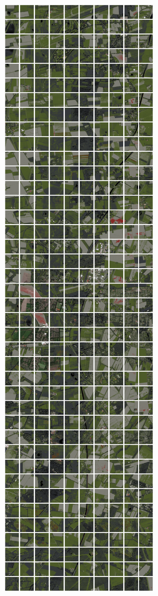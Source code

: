 <html>
<div>
<img src="https://github.com/HakkaTjakka/NL_TILE_MAP/blob/main/18/647/-1063/r.6470.-10630.png" height="44" width="44">
<img src="https://github.com/HakkaTjakka/NL_TILE_MAP/blob/main/18/647/-1063/r.6471.-10630.png" height="44" width="44">
<img src="https://github.com/HakkaTjakka/NL_TILE_MAP/blob/main/18/647/-1063/r.6472.-10630.png" height="44" width="44">
<img src="https://github.com/HakkaTjakka/NL_TILE_MAP/blob/main/18/647/-1063/r.6473.-10630.png" height="44" width="44">
<img src="https://github.com/HakkaTjakka/NL_TILE_MAP/blob/main/18/647/-1063/r.6474.-10630.png" height="44" width="44">
<img src="https://github.com/HakkaTjakka/NL_TILE_MAP/blob/main/18/647/-1063/r.6475.-10630.png" height="44" width="44">
<img src="https://github.com/HakkaTjakka/NL_TILE_MAP/blob/main/18/647/-1063/r.6476.-10630.png" height="44" width="44">
<img src="https://github.com/HakkaTjakka/NL_TILE_MAP/blob/main/18/647/-1063/r.6477.-10630.png" height="44" width="44">
<img src="https://github.com/HakkaTjakka/NL_TILE_MAP/blob/main/18/647/-1063/r.6478.-10630.png" height="44" width="44">
<img src="https://github.com/HakkaTjakka/NL_TILE_MAP/blob/main/18/647/-1063/r.6479.-10630.png" height="44" width="44">
<img src="https://github.com/HakkaTjakka/NL_TILE_MAP/blob/main/18/648/-1063/r.6480.-10630.png" height="44" width="44">
<img src="https://github.com/HakkaTjakka/NL_TILE_MAP/blob/main/18/648/-1063/r.6481.-10630.png" height="44" width="44">
<img src="https://github.com/HakkaTjakka/NL_TILE_MAP/blob/main/18/648/-1063/r.6482.-10630.png" height="44" width="44">
<img src="https://github.com/HakkaTjakka/NL_TILE_MAP/blob/main/18/648/-1063/r.6483.-10630.png" height="44" width="44">
<img src="https://github.com/HakkaTjakka/NL_TILE_MAP/blob/main/18/648/-1063/r.6484.-10630.png" height="44" width="44">
<img src="https://github.com/HakkaTjakka/NL_TILE_MAP/blob/main/18/648/-1063/r.6485.-10630.png" height="44" width="44">
<img src="https://github.com/HakkaTjakka/NL_TILE_MAP/blob/main/18/648/-1063/r.6486.-10630.png" height="44" width="44">
<img src="https://github.com/HakkaTjakka/NL_TILE_MAP/blob/main/18/648/-1063/r.6487.-10630.png" height="44" width="44">
<img src="https://github.com/HakkaTjakka/NL_TILE_MAP/blob/main/18/648/-1063/r.6488.-10630.png" height="44" width="44">
<img src="https://github.com/HakkaTjakka/NL_TILE_MAP/blob/main/18/648/-1063/r.6489.-10630.png" height="44" width="44">
<br>
<img src="https://github.com/HakkaTjakka/NL_TILE_MAP/blob/main/18/647/-1063/r.6470.-10629.png" height="44" width="44">
<img src="https://github.com/HakkaTjakka/NL_TILE_MAP/blob/main/18/647/-1063/r.6471.-10629.png" height="44" width="44">
<img src="https://github.com/HakkaTjakka/NL_TILE_MAP/blob/main/18/647/-1063/r.6472.-10629.png" height="44" width="44">
<img src="https://github.com/HakkaTjakka/NL_TILE_MAP/blob/main/18/647/-1063/r.6473.-10629.png" height="44" width="44">
<img src="https://github.com/HakkaTjakka/NL_TILE_MAP/blob/main/18/647/-1063/r.6474.-10629.png" height="44" width="44">
<img src="https://github.com/HakkaTjakka/NL_TILE_MAP/blob/main/18/647/-1063/r.6475.-10629.png" height="44" width="44">
<img src="https://github.com/HakkaTjakka/NL_TILE_MAP/blob/main/18/647/-1063/r.6476.-10629.png" height="44" width="44">
<img src="https://github.com/HakkaTjakka/NL_TILE_MAP/blob/main/18/647/-1063/r.6477.-10629.png" height="44" width="44">
<img src="https://github.com/HakkaTjakka/NL_TILE_MAP/blob/main/18/647/-1063/r.6478.-10629.png" height="44" width="44">
<img src="https://github.com/HakkaTjakka/NL_TILE_MAP/blob/main/18/647/-1063/r.6479.-10629.png" height="44" width="44">
<img src="https://github.com/HakkaTjakka/NL_TILE_MAP/blob/main/18/648/-1063/r.6480.-10629.png" height="44" width="44">
<img src="https://github.com/HakkaTjakka/NL_TILE_MAP/blob/main/18/648/-1063/r.6481.-10629.png" height="44" width="44">
<img src="https://github.com/HakkaTjakka/NL_TILE_MAP/blob/main/18/648/-1063/r.6482.-10629.png" height="44" width="44">
<img src="https://github.com/HakkaTjakka/NL_TILE_MAP/blob/main/18/648/-1063/r.6483.-10629.png" height="44" width="44">
<img src="https://github.com/HakkaTjakka/NL_TILE_MAP/blob/main/18/648/-1063/r.6484.-10629.png" height="44" width="44">
<img src="https://github.com/HakkaTjakka/NL_TILE_MAP/blob/main/18/648/-1063/r.6485.-10629.png" height="44" width="44">
<img src="https://github.com/HakkaTjakka/NL_TILE_MAP/blob/main/18/648/-1063/r.6486.-10629.png" height="44" width="44">
<img src="https://github.com/HakkaTjakka/NL_TILE_MAP/blob/main/18/648/-1063/r.6487.-10629.png" height="44" width="44">
<img src="https://github.com/HakkaTjakka/NL_TILE_MAP/blob/main/18/648/-1063/r.6488.-10629.png" height="44" width="44">
<img src="https://github.com/HakkaTjakka/NL_TILE_MAP/blob/main/18/648/-1063/r.6489.-10629.png" height="44" width="44">
<br>
<img src="https://github.com/HakkaTjakka/NL_TILE_MAP/blob/main/18/647/-1063/r.6470.-10628.png" height="44" width="44">
<img src="https://github.com/HakkaTjakka/NL_TILE_MAP/blob/main/18/647/-1063/r.6471.-10628.png" height="44" width="44">
<img src="https://github.com/HakkaTjakka/NL_TILE_MAP/blob/main/18/647/-1063/r.6472.-10628.png" height="44" width="44">
<img src="https://github.com/HakkaTjakka/NL_TILE_MAP/blob/main/18/647/-1063/r.6473.-10628.png" height="44" width="44">
<img src="https://github.com/HakkaTjakka/NL_TILE_MAP/blob/main/18/647/-1063/r.6474.-10628.png" height="44" width="44">
<img src="https://github.com/HakkaTjakka/NL_TILE_MAP/blob/main/18/647/-1063/r.6475.-10628.png" height="44" width="44">
<img src="https://github.com/HakkaTjakka/NL_TILE_MAP/blob/main/18/647/-1063/r.6476.-10628.png" height="44" width="44">
<img src="https://github.com/HakkaTjakka/NL_TILE_MAP/blob/main/18/647/-1063/r.6477.-10628.png" height="44" width="44">
<img src="https://github.com/HakkaTjakka/NL_TILE_MAP/blob/main/18/647/-1063/r.6478.-10628.png" height="44" width="44">
<img src="https://github.com/HakkaTjakka/NL_TILE_MAP/blob/main/18/647/-1063/r.6479.-10628.png" height="44" width="44">
<img src="https://github.com/HakkaTjakka/NL_TILE_MAP/blob/main/18/648/-1063/r.6480.-10628.png" height="44" width="44">
<img src="https://github.com/HakkaTjakka/NL_TILE_MAP/blob/main/18/648/-1063/r.6481.-10628.png" height="44" width="44">
<img src="https://github.com/HakkaTjakka/NL_TILE_MAP/blob/main/18/648/-1063/r.6482.-10628.png" height="44" width="44">
<img src="https://github.com/HakkaTjakka/NL_TILE_MAP/blob/main/18/648/-1063/r.6483.-10628.png" height="44" width="44">
<img src="https://github.com/HakkaTjakka/NL_TILE_MAP/blob/main/18/648/-1063/r.6484.-10628.png" height="44" width="44">
<img src="https://github.com/HakkaTjakka/NL_TILE_MAP/blob/main/18/648/-1063/r.6485.-10628.png" height="44" width="44">
<img src="https://github.com/HakkaTjakka/NL_TILE_MAP/blob/main/18/648/-1063/r.6486.-10628.png" height="44" width="44">
<img src="https://github.com/HakkaTjakka/NL_TILE_MAP/blob/main/18/648/-1063/r.6487.-10628.png" height="44" width="44">
<img src="https://github.com/HakkaTjakka/NL_TILE_MAP/blob/main/18/648/-1063/r.6488.-10628.png" height="44" width="44">
<img src="https://github.com/HakkaTjakka/NL_TILE_MAP/blob/main/18/648/-1063/r.6489.-10628.png" height="44" width="44">
<br>
<img src="https://github.com/HakkaTjakka/NL_TILE_MAP/blob/main/18/647/-1063/r.6470.-10627.png" height="44" width="44">
<img src="https://github.com/HakkaTjakka/NL_TILE_MAP/blob/main/18/647/-1063/r.6471.-10627.png" height="44" width="44">
<img src="https://github.com/HakkaTjakka/NL_TILE_MAP/blob/main/18/647/-1063/r.6472.-10627.png" height="44" width="44">
<img src="https://github.com/HakkaTjakka/NL_TILE_MAP/blob/main/18/647/-1063/r.6473.-10627.png" height="44" width="44">
<img src="https://github.com/HakkaTjakka/NL_TILE_MAP/blob/main/18/647/-1063/r.6474.-10627.png" height="44" width="44">
<img src="https://github.com/HakkaTjakka/NL_TILE_MAP/blob/main/18/647/-1063/r.6475.-10627.png" height="44" width="44">
<img src="https://github.com/HakkaTjakka/NL_TILE_MAP/blob/main/18/647/-1063/r.6476.-10627.png" height="44" width="44">
<img src="https://github.com/HakkaTjakka/NL_TILE_MAP/blob/main/18/647/-1063/r.6477.-10627.png" height="44" width="44">
<img src="https://github.com/HakkaTjakka/NL_TILE_MAP/blob/main/18/647/-1063/r.6478.-10627.png" height="44" width="44">
<img src="https://github.com/HakkaTjakka/NL_TILE_MAP/blob/main/18/647/-1063/r.6479.-10627.png" height="44" width="44">
<img src="https://github.com/HakkaTjakka/NL_TILE_MAP/blob/main/18/648/-1063/r.6480.-10627.png" height="44" width="44">
<img src="https://github.com/HakkaTjakka/NL_TILE_MAP/blob/main/18/648/-1063/r.6481.-10627.png" height="44" width="44">
<img src="https://github.com/HakkaTjakka/NL_TILE_MAP/blob/main/18/648/-1063/r.6482.-10627.png" height="44" width="44">
<img src="https://github.com/HakkaTjakka/NL_TILE_MAP/blob/main/18/648/-1063/r.6483.-10627.png" height="44" width="44">
<img src="https://github.com/HakkaTjakka/NL_TILE_MAP/blob/main/18/648/-1063/r.6484.-10627.png" height="44" width="44">
<img src="https://github.com/HakkaTjakka/NL_TILE_MAP/blob/main/18/648/-1063/r.6485.-10627.png" height="44" width="44">
<img src="https://github.com/HakkaTjakka/NL_TILE_MAP/blob/main/18/648/-1063/r.6486.-10627.png" height="44" width="44">
<img src="https://github.com/HakkaTjakka/NL_TILE_MAP/blob/main/18/648/-1063/r.6487.-10627.png" height="44" width="44">
<img src="https://github.com/HakkaTjakka/NL_TILE_MAP/blob/main/18/648/-1063/r.6488.-10627.png" height="44" width="44">
<img src="https://github.com/HakkaTjakka/NL_TILE_MAP/blob/main/18/648/-1063/r.6489.-10627.png" height="44" width="44">
<br>
<img src="https://github.com/HakkaTjakka/NL_TILE_MAP/blob/main/18/647/-1063/r.6470.-10626.png" height="44" width="44">
<img src="https://github.com/HakkaTjakka/NL_TILE_MAP/blob/main/18/647/-1063/r.6471.-10626.png" height="44" width="44">
<img src="https://github.com/HakkaTjakka/NL_TILE_MAP/blob/main/18/647/-1063/r.6472.-10626.png" height="44" width="44">
<img src="https://github.com/HakkaTjakka/NL_TILE_MAP/blob/main/18/647/-1063/r.6473.-10626.png" height="44" width="44">
<img src="https://github.com/HakkaTjakka/NL_TILE_MAP/blob/main/18/647/-1063/r.6474.-10626.png" height="44" width="44">
<img src="https://github.com/HakkaTjakka/NL_TILE_MAP/blob/main/18/647/-1063/r.6475.-10626.png" height="44" width="44">
<img src="https://github.com/HakkaTjakka/NL_TILE_MAP/blob/main/18/647/-1063/r.6476.-10626.png" height="44" width="44">
<img src="https://github.com/HakkaTjakka/NL_TILE_MAP/blob/main/18/647/-1063/r.6477.-10626.png" height="44" width="44">
<img src="https://github.com/HakkaTjakka/NL_TILE_MAP/blob/main/18/647/-1063/r.6478.-10626.png" height="44" width="44">
<img src="https://github.com/HakkaTjakka/NL_TILE_MAP/blob/main/18/647/-1063/r.6479.-10626.png" height="44" width="44">
<img src="https://github.com/HakkaTjakka/NL_TILE_MAP/blob/main/18/648/-1063/r.6480.-10626.png" height="44" width="44">
<img src="https://github.com/HakkaTjakka/NL_TILE_MAP/blob/main/18/648/-1063/r.6481.-10626.png" height="44" width="44">
<img src="https://github.com/HakkaTjakka/NL_TILE_MAP/blob/main/18/648/-1063/r.6482.-10626.png" height="44" width="44">
<img src="https://github.com/HakkaTjakka/NL_TILE_MAP/blob/main/18/648/-1063/r.6483.-10626.png" height="44" width="44">
<img src="https://github.com/HakkaTjakka/NL_TILE_MAP/blob/main/18/648/-1063/r.6484.-10626.png" height="44" width="44">
<img src="https://github.com/HakkaTjakka/NL_TILE_MAP/blob/main/18/648/-1063/r.6485.-10626.png" height="44" width="44">
<img src="https://github.com/HakkaTjakka/NL_TILE_MAP/blob/main/18/648/-1063/r.6486.-10626.png" height="44" width="44">
<img src="https://github.com/HakkaTjakka/NL_TILE_MAP/blob/main/18/648/-1063/r.6487.-10626.png" height="44" width="44">
<img src="https://github.com/HakkaTjakka/NL_TILE_MAP/blob/main/18/648/-1063/r.6488.-10626.png" height="44" width="44">
<img src="https://github.com/HakkaTjakka/NL_TILE_MAP/blob/main/18/648/-1063/r.6489.-10626.png" height="44" width="44">
<br>
<img src="https://github.com/HakkaTjakka/NL_TILE_MAP/blob/main/18/647/-1063/r.6470.-10625.png" height="44" width="44">
<img src="https://github.com/HakkaTjakka/NL_TILE_MAP/blob/main/18/647/-1063/r.6471.-10625.png" height="44" width="44">
<img src="https://github.com/HakkaTjakka/NL_TILE_MAP/blob/main/18/647/-1063/r.6472.-10625.png" height="44" width="44">
<img src="https://github.com/HakkaTjakka/NL_TILE_MAP/blob/main/18/647/-1063/r.6473.-10625.png" height="44" width="44">
<img src="https://github.com/HakkaTjakka/NL_TILE_MAP/blob/main/18/647/-1063/r.6474.-10625.png" height="44" width="44">
<img src="https://github.com/HakkaTjakka/NL_TILE_MAP/blob/main/18/647/-1063/r.6475.-10625.png" height="44" width="44">
<img src="https://github.com/HakkaTjakka/NL_TILE_MAP/blob/main/18/647/-1063/r.6476.-10625.png" height="44" width="44">
<img src="https://github.com/HakkaTjakka/NL_TILE_MAP/blob/main/18/647/-1063/r.6477.-10625.png" height="44" width="44">
<img src="https://github.com/HakkaTjakka/NL_TILE_MAP/blob/main/18/647/-1063/r.6478.-10625.png" height="44" width="44">
<img src="https://github.com/HakkaTjakka/NL_TILE_MAP/blob/main/18/647/-1063/r.6479.-10625.png" height="44" width="44">
<img src="https://github.com/HakkaTjakka/NL_TILE_MAP/blob/main/18/648/-1063/r.6480.-10625.png" height="44" width="44">
<img src="https://github.com/HakkaTjakka/NL_TILE_MAP/blob/main/18/648/-1063/r.6481.-10625.png" height="44" width="44">
<img src="https://github.com/HakkaTjakka/NL_TILE_MAP/blob/main/18/648/-1063/r.6482.-10625.png" height="44" width="44">
<img src="https://github.com/HakkaTjakka/NL_TILE_MAP/blob/main/18/648/-1063/r.6483.-10625.png" height="44" width="44">
<img src="https://github.com/HakkaTjakka/NL_TILE_MAP/blob/main/18/648/-1063/r.6484.-10625.png" height="44" width="44">
<img src="https://github.com/HakkaTjakka/NL_TILE_MAP/blob/main/18/648/-1063/r.6485.-10625.png" height="44" width="44">
<img src="https://github.com/HakkaTjakka/NL_TILE_MAP/blob/main/18/648/-1063/r.6486.-10625.png" height="44" width="44">
<img src="https://github.com/HakkaTjakka/NL_TILE_MAP/blob/main/18/648/-1063/r.6487.-10625.png" height="44" width="44">
<img src="https://github.com/HakkaTjakka/NL_TILE_MAP/blob/main/18/648/-1063/r.6488.-10625.png" height="44" width="44">
<img src="https://github.com/HakkaTjakka/NL_TILE_MAP/blob/main/18/648/-1063/r.6489.-10625.png" height="44" width="44">
<br>
<img src="https://github.com/HakkaTjakka/NL_TILE_MAP/blob/main/18/647/-1063/r.6470.-10624.png" height="44" width="44">
<img src="https://github.com/HakkaTjakka/NL_TILE_MAP/blob/main/18/647/-1063/r.6471.-10624.png" height="44" width="44">
<img src="https://github.com/HakkaTjakka/NL_TILE_MAP/blob/main/18/647/-1063/r.6472.-10624.png" height="44" width="44">
<img src="https://github.com/HakkaTjakka/NL_TILE_MAP/blob/main/18/647/-1063/r.6473.-10624.png" height="44" width="44">
<img src="https://github.com/HakkaTjakka/NL_TILE_MAP/blob/main/18/647/-1063/r.6474.-10624.png" height="44" width="44">
<img src="https://github.com/HakkaTjakka/NL_TILE_MAP/blob/main/18/647/-1063/r.6475.-10624.png" height="44" width="44">
<img src="https://github.com/HakkaTjakka/NL_TILE_MAP/blob/main/18/647/-1063/r.6476.-10624.png" height="44" width="44">
<img src="https://github.com/HakkaTjakka/NL_TILE_MAP/blob/main/18/647/-1063/r.6477.-10624.png" height="44" width="44">
<img src="https://github.com/HakkaTjakka/NL_TILE_MAP/blob/main/18/647/-1063/r.6478.-10624.png" height="44" width="44">
<img src="https://github.com/HakkaTjakka/NL_TILE_MAP/blob/main/18/647/-1063/r.6479.-10624.png" height="44" width="44">
<img src="https://github.com/HakkaTjakka/NL_TILE_MAP/blob/main/18/648/-1063/r.6480.-10624.png" height="44" width="44">
<img src="https://github.com/HakkaTjakka/NL_TILE_MAP/blob/main/18/648/-1063/r.6481.-10624.png" height="44" width="44">
<img src="https://github.com/HakkaTjakka/NL_TILE_MAP/blob/main/18/648/-1063/r.6482.-10624.png" height="44" width="44">
<img src="https://github.com/HakkaTjakka/NL_TILE_MAP/blob/main/18/648/-1063/r.6483.-10624.png" height="44" width="44">
<img src="https://github.com/HakkaTjakka/NL_TILE_MAP/blob/main/18/648/-1063/r.6484.-10624.png" height="44" width="44">
<img src="https://github.com/HakkaTjakka/NL_TILE_MAP/blob/main/18/648/-1063/r.6485.-10624.png" height="44" width="44">
<img src="https://github.com/HakkaTjakka/NL_TILE_MAP/blob/main/18/648/-1063/r.6486.-10624.png" height="44" width="44">
<img src="https://github.com/HakkaTjakka/NL_TILE_MAP/blob/main/18/648/-1063/r.6487.-10624.png" height="44" width="44">
<img src="https://github.com/HakkaTjakka/NL_TILE_MAP/blob/main/18/648/-1063/r.6488.-10624.png" height="44" width="44">
<img src="https://github.com/HakkaTjakka/NL_TILE_MAP/blob/main/18/648/-1063/r.6489.-10624.png" height="44" width="44">
<br>
<img src="https://github.com/HakkaTjakka/NL_TILE_MAP/blob/main/18/647/-1063/r.6470.-10623.png" height="44" width="44">
<img src="https://github.com/HakkaTjakka/NL_TILE_MAP/blob/main/18/647/-1063/r.6471.-10623.png" height="44" width="44">
<img src="https://github.com/HakkaTjakka/NL_TILE_MAP/blob/main/18/647/-1063/r.6472.-10623.png" height="44" width="44">
<img src="https://github.com/HakkaTjakka/NL_TILE_MAP/blob/main/18/647/-1063/r.6473.-10623.png" height="44" width="44">
<img src="https://github.com/HakkaTjakka/NL_TILE_MAP/blob/main/18/647/-1063/r.6474.-10623.png" height="44" width="44">
<img src="https://github.com/HakkaTjakka/NL_TILE_MAP/blob/main/18/647/-1063/r.6475.-10623.png" height="44" width="44">
<img src="https://github.com/HakkaTjakka/NL_TILE_MAP/blob/main/18/647/-1063/r.6476.-10623.png" height="44" width="44">
<img src="https://github.com/HakkaTjakka/NL_TILE_MAP/blob/main/18/647/-1063/r.6477.-10623.png" height="44" width="44">
<img src="https://github.com/HakkaTjakka/NL_TILE_MAP/blob/main/18/647/-1063/r.6478.-10623.png" height="44" width="44">
<img src="https://github.com/HakkaTjakka/NL_TILE_MAP/blob/main/18/647/-1063/r.6479.-10623.png" height="44" width="44">
<img src="https://github.com/HakkaTjakka/NL_TILE_MAP/blob/main/18/648/-1063/r.6480.-10623.png" height="44" width="44">
<img src="https://github.com/HakkaTjakka/NL_TILE_MAP/blob/main/18/648/-1063/r.6481.-10623.png" height="44" width="44">
<img src="https://github.com/HakkaTjakka/NL_TILE_MAP/blob/main/18/648/-1063/r.6482.-10623.png" height="44" width="44">
<img src="https://github.com/HakkaTjakka/NL_TILE_MAP/blob/main/18/648/-1063/r.6483.-10623.png" height="44" width="44">
<img src="https://github.com/HakkaTjakka/NL_TILE_MAP/blob/main/18/648/-1063/r.6484.-10623.png" height="44" width="44">
<img src="https://github.com/HakkaTjakka/NL_TILE_MAP/blob/main/18/648/-1063/r.6485.-10623.png" height="44" width="44">
<img src="https://github.com/HakkaTjakka/NL_TILE_MAP/blob/main/18/648/-1063/r.6486.-10623.png" height="44" width="44">
<img src="https://github.com/HakkaTjakka/NL_TILE_MAP/blob/main/18/648/-1063/r.6487.-10623.png" height="44" width="44">
<img src="https://github.com/HakkaTjakka/NL_TILE_MAP/blob/main/18/648/-1063/r.6488.-10623.png" height="44" width="44">
<img src="https://github.com/HakkaTjakka/NL_TILE_MAP/blob/main/18/648/-1063/r.6489.-10623.png" height="44" width="44">
<br>
<img src="https://github.com/HakkaTjakka/NL_TILE_MAP/blob/main/18/647/-1063/r.6470.-10622.png" height="44" width="44">
<img src="https://github.com/HakkaTjakka/NL_TILE_MAP/blob/main/18/647/-1063/r.6471.-10622.png" height="44" width="44">
<img src="https://github.com/HakkaTjakka/NL_TILE_MAP/blob/main/18/647/-1063/r.6472.-10622.png" height="44" width="44">
<img src="https://github.com/HakkaTjakka/NL_TILE_MAP/blob/main/18/647/-1063/r.6473.-10622.png" height="44" width="44">
<img src="https://github.com/HakkaTjakka/NL_TILE_MAP/blob/main/18/647/-1063/r.6474.-10622.png" height="44" width="44">
<img src="https://github.com/HakkaTjakka/NL_TILE_MAP/blob/main/18/647/-1063/r.6475.-10622.png" height="44" width="44">
<img src="https://github.com/HakkaTjakka/NL_TILE_MAP/blob/main/18/647/-1063/r.6476.-10622.png" height="44" width="44">
<img src="https://github.com/HakkaTjakka/NL_TILE_MAP/blob/main/18/647/-1063/r.6477.-10622.png" height="44" width="44">
<img src="https://github.com/HakkaTjakka/NL_TILE_MAP/blob/main/18/647/-1063/r.6478.-10622.png" height="44" width="44">
<img src="https://github.com/HakkaTjakka/NL_TILE_MAP/blob/main/18/647/-1063/r.6479.-10622.png" height="44" width="44">
<img src="https://github.com/HakkaTjakka/NL_TILE_MAP/blob/main/18/648/-1063/r.6480.-10622.png" height="44" width="44">
<img src="https://github.com/HakkaTjakka/NL_TILE_MAP/blob/main/18/648/-1063/r.6481.-10622.png" height="44" width="44">
<img src="https://github.com/HakkaTjakka/NL_TILE_MAP/blob/main/18/648/-1063/r.6482.-10622.png" height="44" width="44">
<img src="https://github.com/HakkaTjakka/NL_TILE_MAP/blob/main/18/648/-1063/r.6483.-10622.png" height="44" width="44">
<img src="https://github.com/HakkaTjakka/NL_TILE_MAP/blob/main/18/648/-1063/r.6484.-10622.png" height="44" width="44">
<img src="https://github.com/HakkaTjakka/NL_TILE_MAP/blob/main/18/648/-1063/r.6485.-10622.png" height="44" width="44">
<img src="https://github.com/HakkaTjakka/NL_TILE_MAP/blob/main/18/648/-1063/r.6486.-10622.png" height="44" width="44">
<img src="https://github.com/HakkaTjakka/NL_TILE_MAP/blob/main/18/648/-1063/r.6487.-10622.png" height="44" width="44">
<img src="https://github.com/HakkaTjakka/NL_TILE_MAP/blob/main/18/648/-1063/r.6488.-10622.png" height="44" width="44">
<img src="https://github.com/HakkaTjakka/NL_TILE_MAP/blob/main/18/648/-1063/r.6489.-10622.png" height="44" width="44">
<br>
<img src="https://github.com/HakkaTjakka/NL_TILE_MAP/blob/main/18/647/-1063/r.6470.-10621.png" height="44" width="44">
<img src="https://github.com/HakkaTjakka/NL_TILE_MAP/blob/main/18/647/-1063/r.6471.-10621.png" height="44" width="44">
<img src="https://github.com/HakkaTjakka/NL_TILE_MAP/blob/main/18/647/-1063/r.6472.-10621.png" height="44" width="44">
<img src="https://github.com/HakkaTjakka/NL_TILE_MAP/blob/main/18/647/-1063/r.6473.-10621.png" height="44" width="44">
<img src="https://github.com/HakkaTjakka/NL_TILE_MAP/blob/main/18/647/-1063/r.6474.-10621.png" height="44" width="44">
<img src="https://github.com/HakkaTjakka/NL_TILE_MAP/blob/main/18/647/-1063/r.6475.-10621.png" height="44" width="44">
<img src="https://github.com/HakkaTjakka/NL_TILE_MAP/blob/main/18/647/-1063/r.6476.-10621.png" height="44" width="44">
<img src="https://github.com/HakkaTjakka/NL_TILE_MAP/blob/main/18/647/-1063/r.6477.-10621.png" height="44" width="44">
<img src="https://github.com/HakkaTjakka/NL_TILE_MAP/blob/main/18/647/-1063/r.6478.-10621.png" height="44" width="44">
<img src="https://github.com/HakkaTjakka/NL_TILE_MAP/blob/main/18/647/-1063/r.6479.-10621.png" height="44" width="44">
<img src="https://github.com/HakkaTjakka/NL_TILE_MAP/blob/main/18/648/-1063/r.6480.-10621.png" height="44" width="44">
<img src="https://github.com/HakkaTjakka/NL_TILE_MAP/blob/main/18/648/-1063/r.6481.-10621.png" height="44" width="44">
<img src="https://github.com/HakkaTjakka/NL_TILE_MAP/blob/main/18/648/-1063/r.6482.-10621.png" height="44" width="44">
<img src="https://github.com/HakkaTjakka/NL_TILE_MAP/blob/main/18/648/-1063/r.6483.-10621.png" height="44" width="44">
<img src="https://github.com/HakkaTjakka/NL_TILE_MAP/blob/main/18/648/-1063/r.6484.-10621.png" height="44" width="44">
<img src="https://github.com/HakkaTjakka/NL_TILE_MAP/blob/main/18/648/-1063/r.6485.-10621.png" height="44" width="44">
<img src="https://github.com/HakkaTjakka/NL_TILE_MAP/blob/main/18/648/-1063/r.6486.-10621.png" height="44" width="44">
<img src="https://github.com/HakkaTjakka/NL_TILE_MAP/blob/main/18/648/-1063/r.6487.-10621.png" height="44" width="44">
<img src="https://github.com/HakkaTjakka/NL_TILE_MAP/blob/main/18/648/-1063/r.6488.-10621.png" height="44" width="44">
<img src="https://github.com/HakkaTjakka/NL_TILE_MAP/blob/main/18/648/-1063/r.6489.-10621.png" height="44" width="44">
<br>
<img src="https://github.com/HakkaTjakka/NL_TILE_MAP/blob/main/18/647/-1062/r.6470.-10620.png" height="44" width="44">
<img src="https://github.com/HakkaTjakka/NL_TILE_MAP/blob/main/18/647/-1062/r.6471.-10620.png" height="44" width="44">
<img src="https://github.com/HakkaTjakka/NL_TILE_MAP/blob/main/18/647/-1062/r.6472.-10620.png" height="44" width="44">
<img src="https://github.com/HakkaTjakka/NL_TILE_MAP/blob/main/18/647/-1062/r.6473.-10620.png" height="44" width="44">
<img src="https://github.com/HakkaTjakka/NL_TILE_MAP/blob/main/18/647/-1062/r.6474.-10620.png" height="44" width="44">
<img src="https://github.com/HakkaTjakka/NL_TILE_MAP/blob/main/18/647/-1062/r.6475.-10620.png" height="44" width="44">
<img src="https://github.com/HakkaTjakka/NL_TILE_MAP/blob/main/18/647/-1062/r.6476.-10620.png" height="44" width="44">
<img src="https://github.com/HakkaTjakka/NL_TILE_MAP/blob/main/18/647/-1062/r.6477.-10620.png" height="44" width="44">
<img src="https://github.com/HakkaTjakka/NL_TILE_MAP/blob/main/18/647/-1062/r.6478.-10620.png" height="44" width="44">
<img src="https://github.com/HakkaTjakka/NL_TILE_MAP/blob/main/18/647/-1062/r.6479.-10620.png" height="44" width="44">
<img src="https://github.com/HakkaTjakka/NL_TILE_MAP/blob/main/18/648/-1062/r.6480.-10620.png" height="44" width="44">
<img src="https://github.com/HakkaTjakka/NL_TILE_MAP/blob/main/18/648/-1062/r.6481.-10620.png" height="44" width="44">
<img src="https://github.com/HakkaTjakka/NL_TILE_MAP/blob/main/18/648/-1062/r.6482.-10620.png" height="44" width="44">
<img src="https://github.com/HakkaTjakka/NL_TILE_MAP/blob/main/18/648/-1062/r.6483.-10620.png" height="44" width="44">
<img src="https://github.com/HakkaTjakka/NL_TILE_MAP/blob/main/18/648/-1062/r.6484.-10620.png" height="44" width="44">
<img src="https://github.com/HakkaTjakka/NL_TILE_MAP/blob/main/18/648/-1062/r.6485.-10620.png" height="44" width="44">
<img src="https://github.com/HakkaTjakka/NL_TILE_MAP/blob/main/18/648/-1062/r.6486.-10620.png" height="44" width="44">
<img src="https://github.com/HakkaTjakka/NL_TILE_MAP/blob/main/18/648/-1062/r.6487.-10620.png" height="44" width="44">
<img src="https://github.com/HakkaTjakka/NL_TILE_MAP/blob/main/18/648/-1062/r.6488.-10620.png" height="44" width="44">
<img src="https://github.com/HakkaTjakka/NL_TILE_MAP/blob/main/18/648/-1062/r.6489.-10620.png" height="44" width="44">
<br>
<img src="https://github.com/HakkaTjakka/NL_TILE_MAP/blob/main/18/647/-1062/r.6470.-10619.png" height="44" width="44">
<img src="https://github.com/HakkaTjakka/NL_TILE_MAP/blob/main/18/647/-1062/r.6471.-10619.png" height="44" width="44">
<img src="https://github.com/HakkaTjakka/NL_TILE_MAP/blob/main/18/647/-1062/r.6472.-10619.png" height="44" width="44">
<img src="https://github.com/HakkaTjakka/NL_TILE_MAP/blob/main/18/647/-1062/r.6473.-10619.png" height="44" width="44">
<img src="https://github.com/HakkaTjakka/NL_TILE_MAP/blob/main/18/647/-1062/r.6474.-10619.png" height="44" width="44">
<img src="https://github.com/HakkaTjakka/NL_TILE_MAP/blob/main/18/647/-1062/r.6475.-10619.png" height="44" width="44">
<img src="https://github.com/HakkaTjakka/NL_TILE_MAP/blob/main/18/647/-1062/r.6476.-10619.png" height="44" width="44">
<img src="https://github.com/HakkaTjakka/NL_TILE_MAP/blob/main/18/647/-1062/r.6477.-10619.png" height="44" width="44">
<img src="https://github.com/HakkaTjakka/NL_TILE_MAP/blob/main/18/647/-1062/r.6478.-10619.png" height="44" width="44">
<img src="https://github.com/HakkaTjakka/NL_TILE_MAP/blob/main/18/647/-1062/r.6479.-10619.png" height="44" width="44">
<img src="https://github.com/HakkaTjakka/NL_TILE_MAP/blob/main/18/648/-1062/r.6480.-10619.png" height="44" width="44">
<img src="https://github.com/HakkaTjakka/NL_TILE_MAP/blob/main/18/648/-1062/r.6481.-10619.png" height="44" width="44">
<img src="https://github.com/HakkaTjakka/NL_TILE_MAP/blob/main/18/648/-1062/r.6482.-10619.png" height="44" width="44">
<img src="https://github.com/HakkaTjakka/NL_TILE_MAP/blob/main/18/648/-1062/r.6483.-10619.png" height="44" width="44">
<img src="https://github.com/HakkaTjakka/NL_TILE_MAP/blob/main/18/648/-1062/r.6484.-10619.png" height="44" width="44">
<img src="https://github.com/HakkaTjakka/NL_TILE_MAP/blob/main/18/648/-1062/r.6485.-10619.png" height="44" width="44">
<img src="https://github.com/HakkaTjakka/NL_TILE_MAP/blob/main/18/648/-1062/r.6486.-10619.png" height="44" width="44">
<img src="https://github.com/HakkaTjakka/NL_TILE_MAP/blob/main/18/648/-1062/r.6487.-10619.png" height="44" width="44">
<img src="https://github.com/HakkaTjakka/NL_TILE_MAP/blob/main/18/648/-1062/r.6488.-10619.png" height="44" width="44">
<img src="https://github.com/HakkaTjakka/NL_TILE_MAP/blob/main/18/648/-1062/r.6489.-10619.png" height="44" width="44">
<br>
<img src="https://github.com/HakkaTjakka/NL_TILE_MAP/blob/main/18/647/-1062/r.6470.-10618.png" height="44" width="44">
<img src="https://github.com/HakkaTjakka/NL_TILE_MAP/blob/main/18/647/-1062/r.6471.-10618.png" height="44" width="44">
<img src="https://github.com/HakkaTjakka/NL_TILE_MAP/blob/main/18/647/-1062/r.6472.-10618.png" height="44" width="44">
<img src="https://github.com/HakkaTjakka/NL_TILE_MAP/blob/main/18/647/-1062/r.6473.-10618.png" height="44" width="44">
<img src="https://github.com/HakkaTjakka/NL_TILE_MAP/blob/main/18/647/-1062/r.6474.-10618.png" height="44" width="44">
<img src="https://github.com/HakkaTjakka/NL_TILE_MAP/blob/main/18/647/-1062/r.6475.-10618.png" height="44" width="44">
<img src="https://github.com/HakkaTjakka/NL_TILE_MAP/blob/main/18/647/-1062/r.6476.-10618.png" height="44" width="44">
<img src="https://github.com/HakkaTjakka/NL_TILE_MAP/blob/main/18/647/-1062/r.6477.-10618.png" height="44" width="44">
<img src="https://github.com/HakkaTjakka/NL_TILE_MAP/blob/main/18/647/-1062/r.6478.-10618.png" height="44" width="44">
<img src="https://github.com/HakkaTjakka/NL_TILE_MAP/blob/main/18/647/-1062/r.6479.-10618.png" height="44" width="44">
<img src="https://github.com/HakkaTjakka/NL_TILE_MAP/blob/main/18/648/-1062/r.6480.-10618.png" height="44" width="44">
<img src="https://github.com/HakkaTjakka/NL_TILE_MAP/blob/main/18/648/-1062/r.6481.-10618.png" height="44" width="44">
<img src="https://github.com/HakkaTjakka/NL_TILE_MAP/blob/main/18/648/-1062/r.6482.-10618.png" height="44" width="44">
<img src="https://github.com/HakkaTjakka/NL_TILE_MAP/blob/main/18/648/-1062/r.6483.-10618.png" height="44" width="44">
<img src="https://github.com/HakkaTjakka/NL_TILE_MAP/blob/main/18/648/-1062/r.6484.-10618.png" height="44" width="44">
<img src="https://github.com/HakkaTjakka/NL_TILE_MAP/blob/main/18/648/-1062/r.6485.-10618.png" height="44" width="44">
<img src="https://github.com/HakkaTjakka/NL_TILE_MAP/blob/main/18/648/-1062/r.6486.-10618.png" height="44" width="44">
<img src="https://github.com/HakkaTjakka/NL_TILE_MAP/blob/main/18/648/-1062/r.6487.-10618.png" height="44" width="44">
<img src="https://github.com/HakkaTjakka/NL_TILE_MAP/blob/main/18/648/-1062/r.6488.-10618.png" height="44" width="44">
<img src="https://github.com/HakkaTjakka/NL_TILE_MAP/blob/main/18/648/-1062/r.6489.-10618.png" height="44" width="44">
<br>
<img src="https://github.com/HakkaTjakka/NL_TILE_MAP/blob/main/18/647/-1062/r.6470.-10617.png" height="44" width="44">
<img src="https://github.com/HakkaTjakka/NL_TILE_MAP/blob/main/18/647/-1062/r.6471.-10617.png" height="44" width="44">
<img src="https://github.com/HakkaTjakka/NL_TILE_MAP/blob/main/18/647/-1062/r.6472.-10617.png" height="44" width="44">
<img src="https://github.com/HakkaTjakka/NL_TILE_MAP/blob/main/18/647/-1062/r.6473.-10617.png" height="44" width="44">
<img src="https://github.com/HakkaTjakka/NL_TILE_MAP/blob/main/18/647/-1062/r.6474.-10617.png" height="44" width="44">
<img src="https://github.com/HakkaTjakka/NL_TILE_MAP/blob/main/18/647/-1062/r.6475.-10617.png" height="44" width="44">
<img src="https://github.com/HakkaTjakka/NL_TILE_MAP/blob/main/18/647/-1062/r.6476.-10617.png" height="44" width="44">
<img src="https://github.com/HakkaTjakka/NL_TILE_MAP/blob/main/18/647/-1062/r.6477.-10617.png" height="44" width="44">
<img src="https://github.com/HakkaTjakka/NL_TILE_MAP/blob/main/18/647/-1062/r.6478.-10617.png" height="44" width="44">
<img src="https://github.com/HakkaTjakka/NL_TILE_MAP/blob/main/18/647/-1062/r.6479.-10617.png" height="44" width="44">
<img src="https://github.com/HakkaTjakka/NL_TILE_MAP/blob/main/18/648/-1062/r.6480.-10617.png" height="44" width="44">
<img src="https://github.com/HakkaTjakka/NL_TILE_MAP/blob/main/18/648/-1062/r.6481.-10617.png" height="44" width="44">
<img src="https://github.com/HakkaTjakka/NL_TILE_MAP/blob/main/18/648/-1062/r.6482.-10617.png" height="44" width="44">
<img src="https://github.com/HakkaTjakka/NL_TILE_MAP/blob/main/18/648/-1062/r.6483.-10617.png" height="44" width="44">
<img src="https://github.com/HakkaTjakka/NL_TILE_MAP/blob/main/18/648/-1062/r.6484.-10617.png" height="44" width="44">
<img src="https://github.com/HakkaTjakka/NL_TILE_MAP/blob/main/18/648/-1062/r.6485.-10617.png" height="44" width="44">
<img src="https://github.com/HakkaTjakka/NL_TILE_MAP/blob/main/18/648/-1062/r.6486.-10617.png" height="44" width="44">
<img src="https://github.com/HakkaTjakka/NL_TILE_MAP/blob/main/18/648/-1062/r.6487.-10617.png" height="44" width="44">
<img src="https://github.com/HakkaTjakka/NL_TILE_MAP/blob/main/18/648/-1062/r.6488.-10617.png" height="44" width="44">
<img src="https://github.com/HakkaTjakka/NL_TILE_MAP/blob/main/18/648/-1062/r.6489.-10617.png" height="44" width="44">
<br>
<img src="https://github.com/HakkaTjakka/NL_TILE_MAP/blob/main/18/647/-1062/r.6470.-10616.png" height="44" width="44">
<img src="https://github.com/HakkaTjakka/NL_TILE_MAP/blob/main/18/647/-1062/r.6471.-10616.png" height="44" width="44">
<img src="https://github.com/HakkaTjakka/NL_TILE_MAP/blob/main/18/647/-1062/r.6472.-10616.png" height="44" width="44">
<img src="https://github.com/HakkaTjakka/NL_TILE_MAP/blob/main/18/647/-1062/r.6473.-10616.png" height="44" width="44">
<img src="https://github.com/HakkaTjakka/NL_TILE_MAP/blob/main/18/647/-1062/r.6474.-10616.png" height="44" width="44">
<img src="https://github.com/HakkaTjakka/NL_TILE_MAP/blob/main/18/647/-1062/r.6475.-10616.png" height="44" width="44">
<img src="https://github.com/HakkaTjakka/NL_TILE_MAP/blob/main/18/647/-1062/r.6476.-10616.png" height="44" width="44">
<img src="https://github.com/HakkaTjakka/NL_TILE_MAP/blob/main/18/647/-1062/r.6477.-10616.png" height="44" width="44">
<img src="https://github.com/HakkaTjakka/NL_TILE_MAP/blob/main/18/647/-1062/r.6478.-10616.png" height="44" width="44">
<img src="https://github.com/HakkaTjakka/NL_TILE_MAP/blob/main/18/647/-1062/r.6479.-10616.png" height="44" width="44">
<img src="https://github.com/HakkaTjakka/NL_TILE_MAP/blob/main/18/648/-1062/r.6480.-10616.png" height="44" width="44">
<img src="https://github.com/HakkaTjakka/NL_TILE_MAP/blob/main/18/648/-1062/r.6481.-10616.png" height="44" width="44">
<img src="https://github.com/HakkaTjakka/NL_TILE_MAP/blob/main/18/648/-1062/r.6482.-10616.png" height="44" width="44">
<img src="https://github.com/HakkaTjakka/NL_TILE_MAP/blob/main/18/648/-1062/r.6483.-10616.png" height="44" width="44">
<img src="https://github.com/HakkaTjakka/NL_TILE_MAP/blob/main/18/648/-1062/r.6484.-10616.png" height="44" width="44">
<img src="https://github.com/HakkaTjakka/NL_TILE_MAP/blob/main/18/648/-1062/r.6485.-10616.png" height="44" width="44">
<img src="https://github.com/HakkaTjakka/NL_TILE_MAP/blob/main/18/648/-1062/r.6486.-10616.png" height="44" width="44">
<img src="https://github.com/HakkaTjakka/NL_TILE_MAP/blob/main/18/648/-1062/r.6487.-10616.png" height="44" width="44">
<img src="https://github.com/HakkaTjakka/NL_TILE_MAP/blob/main/18/648/-1062/r.6488.-10616.png" height="44" width="44">
<img src="https://github.com/HakkaTjakka/NL_TILE_MAP/blob/main/18/648/-1062/r.6489.-10616.png" height="44" width="44">
<br>
<img src="https://github.com/HakkaTjakka/NL_TILE_MAP/blob/main/18/647/-1062/r.6470.-10615.png" height="44" width="44">
<img src="https://github.com/HakkaTjakka/NL_TILE_MAP/blob/main/18/647/-1062/r.6471.-10615.png" height="44" width="44">
<img src="https://github.com/HakkaTjakka/NL_TILE_MAP/blob/main/18/647/-1062/r.6472.-10615.png" height="44" width="44">
<img src="https://github.com/HakkaTjakka/NL_TILE_MAP/blob/main/18/647/-1062/r.6473.-10615.png" height="44" width="44">
<img src="https://github.com/HakkaTjakka/NL_TILE_MAP/blob/main/18/647/-1062/r.6474.-10615.png" height="44" width="44">
<img src="https://github.com/HakkaTjakka/NL_TILE_MAP/blob/main/18/647/-1062/r.6475.-10615.png" height="44" width="44">
<img src="https://github.com/HakkaTjakka/NL_TILE_MAP/blob/main/18/647/-1062/r.6476.-10615.png" height="44" width="44">
<img src="https://github.com/HakkaTjakka/NL_TILE_MAP/blob/main/18/647/-1062/r.6477.-10615.png" height="44" width="44">
<img src="https://github.com/HakkaTjakka/NL_TILE_MAP/blob/main/18/647/-1062/r.6478.-10615.png" height="44" width="44">
<img src="https://github.com/HakkaTjakka/NL_TILE_MAP/blob/main/18/647/-1062/r.6479.-10615.png" height="44" width="44">
<img src="https://github.com/HakkaTjakka/NL_TILE_MAP/blob/main/18/648/-1062/r.6480.-10615.png" height="44" width="44">
<img src="https://github.com/HakkaTjakka/NL_TILE_MAP/blob/main/18/648/-1062/r.6481.-10615.png" height="44" width="44">
<img src="https://github.com/HakkaTjakka/NL_TILE_MAP/blob/main/18/648/-1062/r.6482.-10615.png" height="44" width="44">
<img src="https://github.com/HakkaTjakka/NL_TILE_MAP/blob/main/18/648/-1062/r.6483.-10615.png" height="44" width="44">
<img src="https://github.com/HakkaTjakka/NL_TILE_MAP/blob/main/18/648/-1062/r.6484.-10615.png" height="44" width="44">
<img src="https://github.com/HakkaTjakka/NL_TILE_MAP/blob/main/18/648/-1062/r.6485.-10615.png" height="44" width="44">
<img src="https://github.com/HakkaTjakka/NL_TILE_MAP/blob/main/18/648/-1062/r.6486.-10615.png" height="44" width="44">
<img src="https://github.com/HakkaTjakka/NL_TILE_MAP/blob/main/18/648/-1062/r.6487.-10615.png" height="44" width="44">
<img src="https://github.com/HakkaTjakka/NL_TILE_MAP/blob/main/18/648/-1062/r.6488.-10615.png" height="44" width="44">
<img src="https://github.com/HakkaTjakka/NL_TILE_MAP/blob/main/18/648/-1062/r.6489.-10615.png" height="44" width="44">
<br>
<img src="https://github.com/HakkaTjakka/NL_TILE_MAP/blob/main/18/647/-1062/r.6470.-10614.png" height="44" width="44">
<img src="https://github.com/HakkaTjakka/NL_TILE_MAP/blob/main/18/647/-1062/r.6471.-10614.png" height="44" width="44">
<img src="https://github.com/HakkaTjakka/NL_TILE_MAP/blob/main/18/647/-1062/r.6472.-10614.png" height="44" width="44">
<img src="https://github.com/HakkaTjakka/NL_TILE_MAP/blob/main/18/647/-1062/r.6473.-10614.png" height="44" width="44">
<img src="https://github.com/HakkaTjakka/NL_TILE_MAP/blob/main/18/647/-1062/r.6474.-10614.png" height="44" width="44">
<img src="https://github.com/HakkaTjakka/NL_TILE_MAP/blob/main/18/647/-1062/r.6475.-10614.png" height="44" width="44">
<img src="https://github.com/HakkaTjakka/NL_TILE_MAP/blob/main/18/647/-1062/r.6476.-10614.png" height="44" width="44">
<img src="https://github.com/HakkaTjakka/NL_TILE_MAP/blob/main/18/647/-1062/r.6477.-10614.png" height="44" width="44">
<img src="https://github.com/HakkaTjakka/NL_TILE_MAP/blob/main/18/647/-1062/r.6478.-10614.png" height="44" width="44">
<img src="https://github.com/HakkaTjakka/NL_TILE_MAP/blob/main/18/647/-1062/r.6479.-10614.png" height="44" width="44">
<img src="https://github.com/HakkaTjakka/NL_TILE_MAP/blob/main/18/648/-1062/r.6480.-10614.png" height="44" width="44">
<img src="https://github.com/HakkaTjakka/NL_TILE_MAP/blob/main/18/648/-1062/r.6481.-10614.png" height="44" width="44">
<img src="https://github.com/HakkaTjakka/NL_TILE_MAP/blob/main/18/648/-1062/r.6482.-10614.png" height="44" width="44">
<img src="https://github.com/HakkaTjakka/NL_TILE_MAP/blob/main/18/648/-1062/r.6483.-10614.png" height="44" width="44">
<img src="https://github.com/HakkaTjakka/NL_TILE_MAP/blob/main/18/648/-1062/r.6484.-10614.png" height="44" width="44">
<img src="https://github.com/HakkaTjakka/NL_TILE_MAP/blob/main/18/648/-1062/r.6485.-10614.png" height="44" width="44">
<img src="https://github.com/HakkaTjakka/NL_TILE_MAP/blob/main/18/648/-1062/r.6486.-10614.png" height="44" width="44">
<img src="https://github.com/HakkaTjakka/NL_TILE_MAP/blob/main/18/648/-1062/r.6487.-10614.png" height="44" width="44">
<img src="https://github.com/HakkaTjakka/NL_TILE_MAP/blob/main/18/648/-1062/r.6488.-10614.png" height="44" width="44">
<img src="https://github.com/HakkaTjakka/NL_TILE_MAP/blob/main/18/648/-1062/r.6489.-10614.png" height="44" width="44">
<br>
<img src="https://github.com/HakkaTjakka/NL_TILE_MAP/blob/main/18/647/-1062/r.6470.-10613.png" height="44" width="44">
<img src="https://github.com/HakkaTjakka/NL_TILE_MAP/blob/main/18/647/-1062/r.6471.-10613.png" height="44" width="44">
<img src="https://github.com/HakkaTjakka/NL_TILE_MAP/blob/main/18/647/-1062/r.6472.-10613.png" height="44" width="44">
<img src="https://github.com/HakkaTjakka/NL_TILE_MAP/blob/main/18/647/-1062/r.6473.-10613.png" height="44" width="44">
<img src="https://github.com/HakkaTjakka/NL_TILE_MAP/blob/main/18/647/-1062/r.6474.-10613.png" height="44" width="44">
<img src="https://github.com/HakkaTjakka/NL_TILE_MAP/blob/main/18/647/-1062/r.6475.-10613.png" height="44" width="44">
<img src="https://github.com/HakkaTjakka/NL_TILE_MAP/blob/main/18/647/-1062/r.6476.-10613.png" height="44" width="44">
<img src="https://github.com/HakkaTjakka/NL_TILE_MAP/blob/main/18/647/-1062/r.6477.-10613.png" height="44" width="44">
<img src="https://github.com/HakkaTjakka/NL_TILE_MAP/blob/main/18/647/-1062/r.6478.-10613.png" height="44" width="44">
<img src="https://github.com/HakkaTjakka/NL_TILE_MAP/blob/main/18/647/-1062/r.6479.-10613.png" height="44" width="44">
<img src="https://github.com/HakkaTjakka/NL_TILE_MAP/blob/main/18/648/-1062/r.6480.-10613.png" height="44" width="44">
<img src="https://github.com/HakkaTjakka/NL_TILE_MAP/blob/main/18/648/-1062/r.6481.-10613.png" height="44" width="44">
<img src="https://github.com/HakkaTjakka/NL_TILE_MAP/blob/main/18/648/-1062/r.6482.-10613.png" height="44" width="44">
<img src="https://github.com/HakkaTjakka/NL_TILE_MAP/blob/main/18/648/-1062/r.6483.-10613.png" height="44" width="44">
<img src="https://github.com/HakkaTjakka/NL_TILE_MAP/blob/main/18/648/-1062/r.6484.-10613.png" height="44" width="44">
<img src="https://github.com/HakkaTjakka/NL_TILE_MAP/blob/main/18/648/-1062/r.6485.-10613.png" height="44" width="44">
<img src="https://github.com/HakkaTjakka/NL_TILE_MAP/blob/main/18/648/-1062/r.6486.-10613.png" height="44" width="44">
<img src="https://github.com/HakkaTjakka/NL_TILE_MAP/blob/main/18/648/-1062/r.6487.-10613.png" height="44" width="44">
<img src="https://github.com/HakkaTjakka/NL_TILE_MAP/blob/main/18/648/-1062/r.6488.-10613.png" height="44" width="44">
<img src="https://github.com/HakkaTjakka/NL_TILE_MAP/blob/main/18/648/-1062/r.6489.-10613.png" height="44" width="44">
<br>
<img src="https://github.com/HakkaTjakka/NL_TILE_MAP/blob/main/18/647/-1062/r.6470.-10612.png" height="44" width="44">
<img src="https://github.com/HakkaTjakka/NL_TILE_MAP/blob/main/18/647/-1062/r.6471.-10612.png" height="44" width="44">
<img src="https://github.com/HakkaTjakka/NL_TILE_MAP/blob/main/18/647/-1062/r.6472.-10612.png" height="44" width="44">
<img src="https://github.com/HakkaTjakka/NL_TILE_MAP/blob/main/18/647/-1062/r.6473.-10612.png" height="44" width="44">
<img src="https://github.com/HakkaTjakka/NL_TILE_MAP/blob/main/18/647/-1062/r.6474.-10612.png" height="44" width="44">
<img src="https://github.com/HakkaTjakka/NL_TILE_MAP/blob/main/18/647/-1062/r.6475.-10612.png" height="44" width="44">
<img src="https://github.com/HakkaTjakka/NL_TILE_MAP/blob/main/18/647/-1062/r.6476.-10612.png" height="44" width="44">
<img src="https://github.com/HakkaTjakka/NL_TILE_MAP/blob/main/18/647/-1062/r.6477.-10612.png" height="44" width="44">
<img src="https://github.com/HakkaTjakka/NL_TILE_MAP/blob/main/18/647/-1062/r.6478.-10612.png" height="44" width="44">
<img src="https://github.com/HakkaTjakka/NL_TILE_MAP/blob/main/18/647/-1062/r.6479.-10612.png" height="44" width="44">
<img src="https://github.com/HakkaTjakka/NL_TILE_MAP/blob/main/18/648/-1062/r.6480.-10612.png" height="44" width="44">
<img src="https://github.com/HakkaTjakka/NL_TILE_MAP/blob/main/18/648/-1062/r.6481.-10612.png" height="44" width="44">
<img src="https://github.com/HakkaTjakka/NL_TILE_MAP/blob/main/18/648/-1062/r.6482.-10612.png" height="44" width="44">
<img src="https://github.com/HakkaTjakka/NL_TILE_MAP/blob/main/18/648/-1062/r.6483.-10612.png" height="44" width="44">
<img src="https://github.com/HakkaTjakka/NL_TILE_MAP/blob/main/18/648/-1062/r.6484.-10612.png" height="44" width="44">
<img src="https://github.com/HakkaTjakka/NL_TILE_MAP/blob/main/18/648/-1062/r.6485.-10612.png" height="44" width="44">
<img src="https://github.com/HakkaTjakka/NL_TILE_MAP/blob/main/18/648/-1062/r.6486.-10612.png" height="44" width="44">
<img src="https://github.com/HakkaTjakka/NL_TILE_MAP/blob/main/18/648/-1062/r.6487.-10612.png" height="44" width="44">
<img src="https://github.com/HakkaTjakka/NL_TILE_MAP/blob/main/18/648/-1062/r.6488.-10612.png" height="44" width="44">
<img src="https://github.com/HakkaTjakka/NL_TILE_MAP/blob/main/18/648/-1062/r.6489.-10612.png" height="44" width="44">
<br>
<img src="https://github.com/HakkaTjakka/NL_TILE_MAP/blob/main/18/647/-1062/r.6470.-10611.png" height="44" width="44">
<img src="https://github.com/HakkaTjakka/NL_TILE_MAP/blob/main/18/647/-1062/r.6471.-10611.png" height="44" width="44">
<img src="https://github.com/HakkaTjakka/NL_TILE_MAP/blob/main/18/647/-1062/r.6472.-10611.png" height="44" width="44">
<img src="https://github.com/HakkaTjakka/NL_TILE_MAP/blob/main/18/647/-1062/r.6473.-10611.png" height="44" width="44">
<img src="https://github.com/HakkaTjakka/NL_TILE_MAP/blob/main/18/647/-1062/r.6474.-10611.png" height="44" width="44">
<img src="https://github.com/HakkaTjakka/NL_TILE_MAP/blob/main/18/647/-1062/r.6475.-10611.png" height="44" width="44">
<img src="https://github.com/HakkaTjakka/NL_TILE_MAP/blob/main/18/647/-1062/r.6476.-10611.png" height="44" width="44">
<img src="https://github.com/HakkaTjakka/NL_TILE_MAP/blob/main/18/647/-1062/r.6477.-10611.png" height="44" width="44">
<img src="https://github.com/HakkaTjakka/NL_TILE_MAP/blob/main/18/647/-1062/r.6478.-10611.png" height="44" width="44">
<img src="https://github.com/HakkaTjakka/NL_TILE_MAP/blob/main/18/647/-1062/r.6479.-10611.png" height="44" width="44">
<img src="https://github.com/HakkaTjakka/NL_TILE_MAP/blob/main/18/648/-1062/r.6480.-10611.png" height="44" width="44">
<img src="https://github.com/HakkaTjakka/NL_TILE_MAP/blob/main/18/648/-1062/r.6481.-10611.png" height="44" width="44">
<img src="https://github.com/HakkaTjakka/NL_TILE_MAP/blob/main/18/648/-1062/r.6482.-10611.png" height="44" width="44">
<img src="https://github.com/HakkaTjakka/NL_TILE_MAP/blob/main/18/648/-1062/r.6483.-10611.png" height="44" width="44">
<img src="https://github.com/HakkaTjakka/NL_TILE_MAP/blob/main/18/648/-1062/r.6484.-10611.png" height="44" width="44">
<img src="https://github.com/HakkaTjakka/NL_TILE_MAP/blob/main/18/648/-1062/r.6485.-10611.png" height="44" width="44">
<img src="https://github.com/HakkaTjakka/NL_TILE_MAP/blob/main/18/648/-1062/r.6486.-10611.png" height="44" width="44">
<img src="https://github.com/HakkaTjakka/NL_TILE_MAP/blob/main/18/648/-1062/r.6487.-10611.png" height="44" width="44">
<img src="https://github.com/HakkaTjakka/NL_TILE_MAP/blob/main/18/648/-1062/r.6488.-10611.png" height="44" width="44">
<img src="https://github.com/HakkaTjakka/NL_TILE_MAP/blob/main/18/648/-1062/r.6489.-10611.png" height="44" width="44">
<br>
</div>
</html>
